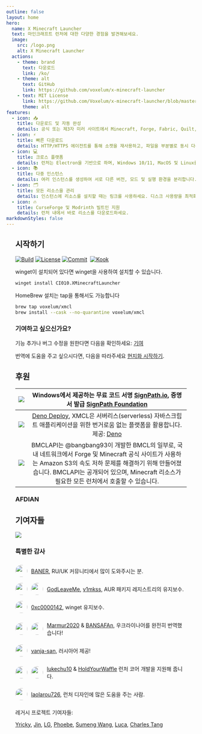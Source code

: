 ```yaml
---
outline: false
layout: home
hero:
  name: X Minecraft Launcher
  text: 마인크래프트 런처에 대한 다양한 경험을 발견해보세요.
  image:
    src: /logo.png
    alt: X Minecraft Launcher
  actions:
    - theme: brand
      text: 다운로드
      link: /ko/
    - theme: alt
      text: GitHub
      link: https://github.com/voxelum/x-minecraft-launcher
    - text: MIT License
      link: https://github.com/Voxelum/x-minecraft-launcher/blob/master/LICENSE
      theme: alt
features:
  - icon: 📥
    title: 다운로드 및 자동 완성
    details: 공식 또는 제3자 미러 사이트에서 Minecraft, Forge, Fabric, Quilt, OptiFine, JVM 다운로드 지원.
  - icon: ⚡️
    title: 빠른 다운로드
    details: HTTP/HTTPS 에이전트를 통해 소켓을 재사용하고, 파일을 부분별로 동시 다운로드합니다.
  - icon: 💻
    title: 크로스 플랫폼
    details: 런처는 Electron을 기반으로 하며, Windows 10/11, MacOS 및 Linux를 지원합니다.
  - icon: 📚
    title: 다중 인스턴스
    details: 여러 인스턴스를 생성하여 서로 다른 버전, 모드 및 실행 환경을 분리합니다.
  - icon: 🗂
    title: 모든 리소스을 관리
    details: 인스턴스에 리소스를 설치할 때는 링크를 사용하세요. 디스크 사용량을 최적화할 수 있습니다.
  - icon: 🔥
    title: CurseForge 및 Modrinth 빌트인 지원
    details: 런처 내에서 바로 리소스를 다운로드하세요.
markdownStyles: false
---
```


<div class="vp-doc" style="margin: auto; max-width: 1180px; padding: 0 24px">

## 시작하기

<p style="display: flex; gap: 4px;">
  <a href="https://github.com/Voxelum/x-minecraft-launcher">
    <img src="https://github.com/Voxelum/x-minecraft-launcher/workflows/Build/badge.svg" alt="Build">
  </a>
  <a href="https://github.com/Voxelum/x-minecraft-launcher/blob/master/LICENSE">
    <img src="https://img.shields.io/npm/l/@xmcl/core.svg" alt="License">
  </a>
  <a href="https://conventionalcommits.org">
    <img src="https://img.shields.io/badge/Conventional%20Commits-1.0.0-yellow.svg" alt="Commit">
  </a>
  <br>
  <a href="https://kook.top/gqjSHh">
    <img src="https://img.shields.io/endpoint?url=https://api.xmcl.app/kook-badge" alt="Kook">
  </a>
</p>

winget이 설치되어 있다면 winget을 사용하여 설치할 수 있습니다.

```bash
winget install CI010.XMinecraftLauncher
```

HomeBrew 설치는 tap을 통해서도 가능합니다

```bash
brew tap voxelum/xmcl
brew install --cask --no-quarantine voxelum/xmcl
```

### 기여하고 싶으신가요?

기능 추가나 버그 수정을 원한다면 다음을 확인하세요: [기여](/ko/guide/contributing)

번역에 도움을 주고 싶으시다면, 다음을 따라주세요 [현지화 시작하기](/ko/guide/i18n).


## 후원

| [![](https://github.com/DGP-Studio/Snap.Hutao/assets/10614984/73ae8b90-f3c7-4033-b2b7-f4126331ce66)](https://www.netlify.com/) |                 Windows에서 제공하는 무료 코드 서명 [SignPath.io](https://signpath.io/), 증명서 발급 [SignPath Foundation](https://signpath.org/)                  |
| :----------------------------------------------------------------------------------------------------------------------------: | :------------------------------------------------------------------------------------------------------------------------------------------------------------------------: |
|                                        [![](/deno-logo.webp)](https://deno.com/deploy)                                         |        [Deno Deploy](https://deno.com/deploy), XMCL은 서버리스(serverless) 자바스크립트 애플리케이션을 위한 번거로움 없는 플랫폼을 활용합니다. 제공: [Deno](https://deno.com/)        |
|                                         [![](https://bmclapidoc.bangbang93.com/assets/favicon.ico?v=1742218388684)](https://bmclapidoc.bangbang93.com/)                                         | BMCLAPI는 @bangbang93이 개발한 BMCL의 일부로, 국내 네트워크에서 Forge 및 Minecraft 공식 사이트가 사용하는 Amazon S3의 속도 저하 문제를 해결하기 위해 만들어졌습니다. BMCLAPI는 공개되어 있으며, Minecraft 리소스가 필요한 모든 런처에서 호출할 수 있습니다. |

### AFDIAN

<!-- afdian-start -->
<!--@include: ../../parts/afdian.md-->
<!-- afdian-end -->

## 기여자들

<a href="https://github.com/voxelum/x-minecraft-launcher/graphs/contributors" flex justify-center>
  <img src="https://contrib.rocks/image?repo=voxelum/x-minecraft-launcher" />
</a>

### 특별한 감사

<div style="display: flex; align-items: center; gap: 10px;">
<img width="32" height="32" style="border-radius: 100%" src="https://avatars.githubusercontent.com/u/86590991?v=4">

[BANER](https://github.com/BANSAFAn), RU/UK 커뮤니티에서 많이 도와주시는 분.
</div>

<div style="display: flex; align-items: center; gap: 10px;">
<img width="32" height="32" style="border-radius: 100%" src="https://avatars.githubusercontent.com/u/119564588?v=4">
<img width="32" height="32" style="border-radius: 100%" src="https://avatars.githubusercontent.com/u/155435591?v=4">

[GodLeaveMe](https://github.com/GodLeaveMe), [v1mkss](https://github.com/v1mkss), AUR 패키지 레지스트리의 유지보수.
</div>

<div style="display: flex; align-items: center; gap: 10px;">
<img width="32" height="32" style="border-radius: 100%" src="https://avatars.githubusercontent.com/u/52188337?v=4">

[0xc0000142](https://github.com/0xc0000142), winget 유지보수.
</div>

<div style="display: flex; align-items: center; gap: 10px;">
<img width="32" height="32" style="border-radius: 100%" src="https://avatars.githubusercontent.com/u/109208530?v=4">
<img width="32" height="32" style="border-radius: 100%" src="https://avatars.githubusercontent.com/u/86590991?v=4">

[Marmur2020](https://github.com/Marmur2020) & [BANSAFAn](https://github.com/BANSAFAn), 우크라이나어를 완전히 번역했습니다!
</div>

<div style="display: flex; align-items: center; gap: 10px;">
<img width="32" height="32" style="border-radius: 100%" src="https://avatars.githubusercontent.com/u/7201687?v=4">

[vanja-san](https://github.com/vanja-san), 러시아어 제공!
</div>

<div style="display: flex; align-items: center; gap: 10px;">
<img width="32" height="32" style="border-radius: 100%" src="https://avatars.githubusercontent.com/u/37006668?v=4">
<img width="32" height="32" style="border-radius: 100%" src="https://avatars.githubusercontent.com/u/11472320?v=4">

[lukechu10](https://github.com/lukechu10) & [HoldYourWaffle](https://github.com/HoldYourWaffle) 런처 코어 개발을 지원해 줍니다.
</div>

<div style="display: flex; align-items: center; gap: 10px;">
<img width="32" height="32" style="border-radius: 100%" src="https://avatars.githubusercontent.com/u/25716486?v=4">

[laolarou726](https://github.com/laolarou726), 런처 디자인에 많은 도움을 주는 사람.
</div>

레거시 프로젝트 기여자들:

[Yricky](https://github.com/Yricky), [Jin](https://github.com/Indexyz), [LG](https://github.com/LasmGratel), [Phoebe](https://github.com/PhoebezZ), [Sumeng Wang](https://github.com/darkkingwsm), [Luca](https://github.com/LucaIsGenius), [Charles Tang](https://github.com/CharlesQT)

</div>